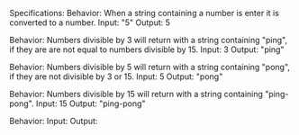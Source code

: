 

Specifications:
Behavior: When a string containing a number is enter it is converted to a number.
Input: "5"
Output: 5


Behavior: Numbers divisible by 3 will return with a string containing "ping", if they are are not equal to numbers divisible by 15.
Input: 3
Output: "ping"

Behavior: Numbers divisible by 5 will return with a string containing "pong", if they are not divisible by 3 or 15.
Input: 5
Output: "pong"

Behavior: Numbers divisible by 15 will return with a string containing "ping-pong".
Input: 15
Output: "ping-pong"

Behavior:
Input:
Output:

